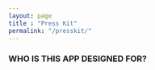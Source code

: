 ```yaml
---
layout: page
title : "Press Kit"
permalink: "/presskit/"
---
```


### WHO IS THIS APP DESIGNED FOR? ###
